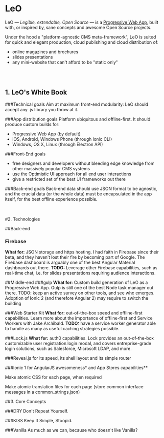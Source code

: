 # LeO
LeO — *Legible, extendable, Open Source* — is a [Progressive Web App](https://developers.google.com/web/progressive-web-apps/), built with, or inspired by, sane concepts and awesome Open Source projects. 

Under the hood a "platform-agnostic CMS meta-framework", LeO is suited for quick and elegant production, cloud publishing and cloud distribution of:

 - online magazines and brochures
 - slides presentations 
 - any mini-website that can't afford to be "static only"
<br>
<br>

## 1. LeO's White Book
###Technical goals
Aim at maximum front-end modularity: LeO should accept any .js library you throw at it.

###App distribution goals
 Platform ubiquitous and offline-first. It should produce custom builds for:
	 
- Progressive Web App (by default)
- iOS, Android, Windows Phone (through Ionic CLI)
- Windows, OS X, Linux (through Electron API)

###Front-End goals
 - free designers and developers without bleeding edge knowledge from other massively popular CMS systems
 - use the Optimistic UI approach for all end user interactions
 -  give a restricted set of the best UI frameworks out there

###Back-end goals
Back-end data should use JSON format to be agnostic, and the crucial data (or the whole data) must be encapsulated in the app itself, for the best offline experience possible.

<br>
<br>
#2. Technologies

##Back-end
### Firebase
**What for:** JSON storage and https hosting. 
I had faith in Firebase since their beta, and they haven't lost their fire by becoming part of Google. The Firebase dashboard is arguably one of the best Angular Material dashboards out there.
**TODO:** Leverage other Firebase capabilities, such as real-time chat, i.e. for slides presentations requiring audience interactions.


##Middle-end
###gulp
**What for:** Custom build generation of LeO as a Progressive Web App. 
Gulp is still one of the best Node task manager out there.
TODO: keep an active survey on other tools, and see who emerges. Adoption of Ionic 2 (and therefore Angular 2) may require to switch the building 

###Web Starter Kit
**What for:** out-of-the-box speed and offline-first capabilities. 
Learn more about the importance of offline-first and Service Workers with Jake Archibald.
**TODO:** have a service worker generator able to handle as many as useful caching strategies possible. 



 
###Lock.js
**What for:** auth0 capabilities. 
Lock provides an out-of-the-box customizable user registration.login modal, and covers entreprise-grade login solutions, such as Salesforce, Microsoft LDAP, and more.

###Reveal.js 
for its speed, its shell layout and its simple router

###Ionic 1
for AngularJS awesomeness* and App Stores capabilities**
 
 

Make atomic CSS for each page, when required

Make atomic translation files for each page (store common interface messages in a common_strings.json)

##3. Core Concepts

###DRY
Don't Repeat Yourself.

###KISS
Keep It Simple, Stoopid.

###Vanilla
As much as we can, because who doesn't like Vanilla?

